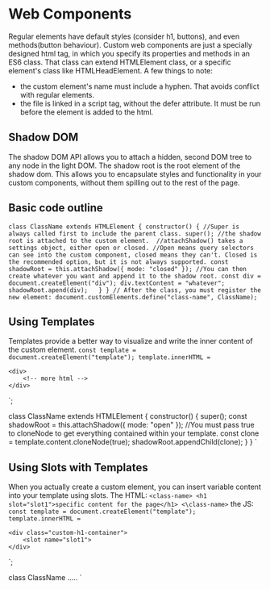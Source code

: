 # Web Components
Regular elements have default styles (consider h1, buttons), and even methods(button behaviour). Custom web components are just a specially designed html tag, in which you specify its properties and methods in an ES6 class. That class can extend HTMLElement class, or a specific element's class like HTMLHeadElement. 
A few things to note:
- the custom element's name must include a hyphen. That avoids conflict with regular elements.
- the file is linked in a script tag, without the defer attribute. It must be run before the element is added to the html.

## Shadow DOM
The shadow DOM API allows you to attach a hidden, second DOM tree to any node in the light DOM. The shadow root is the root element of the shadow dom. This allows you to encapsulate styles and functionality in your custom components, without them spilling out to the rest of the page. 

## Basic code outline
`
class ClassName extends HTMLElement {
    constructor() {
        //Super is always called first to include the parent class.
        super();
        //the shadow root is attached to the custom element. 
        //attachShadow() takes a settings object, either open or closed.
        //Open means query selectors can see into the custom component, closed means they can't. Closed is the recommended option, but it is not always supported.
        const shadowRoot = this.attachShadow({ mode: "closed" });
        //You can then create whatever you want and append it to the shadow root.
        const div = document.createElement("div");
        div.textContent = "whatever";
        shadowRoot.apend(div);  
    }
}
// After the class, you must register the new element:
document.customElements.define("class-name", ClassName);
`

## Using Templates
Templates provide a better way to visualize and write the inner content of the custom element.
`
const template = document.createElement("template");
template.innerHTML = `
   <!-- whatever html you want here! -->
    <div>
        <!-- more html -->
    </div>
`;

class ClassName extends HTMLElement {
    constructor() {
        super();
        const shadowRoot = this.attachShadow({ mode: "open" });
        //You must pass true to cloneNode to get everything contained within your template.
        const clone = template.content.cloneNode(true);
        shadowRoot.appendChild(clone);
    }
}
`

## Using Slots with Templates
When you actually create a custom element, you can insert variable content into your template using slots. The HTML:
`
<class-name>
    <h1 slot="slot1">specific content for the page</h1>
<\class-name>
`
the JS: 
`
const template = document.createElement("template");
template.innerHTML = `
   <!-- whatever html you want here! -->
    <div class="custom-h1-container">
        <slot name="slot1">  
    </div>
`;

class ClassName .....
`